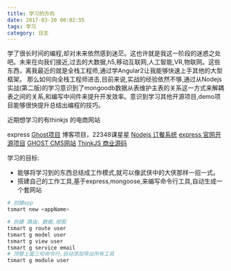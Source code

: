 ```yaml
---
title: 学习的方向
date: 2017-03-30 00:02:55
tags: 学习
category: 日志
---
```


学了很长时间的编程,却对未来依然感到迷茫。这也许就是我这一阶段的迷惑之处吧。未来在向我们接近,过去的大数据,h5,移动互联网,人工智能,VR,物联网。这些东西，离我最近的就是全栈工程师,通过学Angular2让我能够快速上手其他的大型框架。
那么如何向全栈工程师进击,目前来说,实战的经验依然不够,通过从Nodejs实战(第二版)的学习意识到了mongoodb数据从表维护主表的关系这一方式来解耦表之间的关系,和编写中间件来提升开发效率。意识到学习其他开源项目,demo项目能够很快提升总结出编程的技巧。

近期想学习的有thinkjs 的电商网站

express
[Ghost项目](https://github.com/TryGhost/Ghost)  博客项目，22348课星星
[Nodejs 订餐系统](http://www.cnblogs.com/meteoric_cry/p/3186224.html)
[express 官网开源项目](https://github.com/expressjs/express/tree/master/examples?_ga=1.138117296.1829421078.1487829202)
[GHOST CMS网站](http://marketplace.ghost.org/)
[ThinkJS 商业源码](https://thinkjs.org/zh-cn/demo.html)


学习的目标:
* 能够将学习到的东西总结成工作模式,就可以像武侠中的大侠那样一招一式。
* 搭建自己的工作工具,基于express,mongoose,来编写命令行工具,自动生成一个套网站
``` bash
# 创建app
tsmart new <appName>

# 创建 路由，数据,视图
tsmart g route user
tsmart g model user
tsmart g view user
tsmart g service email
# 顶替上面三句命令行,自动添加导出所有工具
tsmart g module user  
```